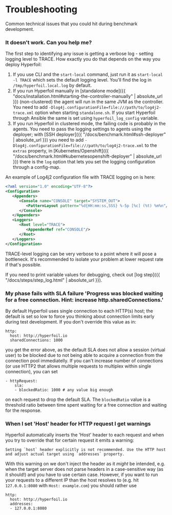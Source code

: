 # Troubleshooting

Common technical issues that you could hit during benchmark development.

### It doesn't work. Can you help me?

The first step to identifying any issue is getting a verbose log - setting logging level to TRACE. How exactly you do that depends on the way you deploy Hyperfoil:

1. If you use CLI and the `start-local` command, just run it as `start-local -l TRACE` which sets the default logging level. You'll find the log in `/tmp/hyperfoil.local.log` by default.
2. If you run Hyperfoil manually in [standalone mode]({{ "docs/installation.html#starting-the-controller-manually" | absolute_url }}) (non-clustered) the agent will run in the same JVM as the controller. You need to add `-Dlog4j.configurationFile=file:///path/to/log4j2-trace.xml` option when starting `standalone.sh`. If you start Hyperfoil through Ansible the same is set using `hyperfoil_log_config` variable.
3. If you run Hyperfoil in clustered mode, the failing code is probably in the agents. You need to pass the logging settings to agents using the deployer; with [SSH deployer]({{ "/docs/benchmark.html#ssh-deployer" | absolute_url }}) you need to add `-Dlog4j.configurationFile=file:///path/to/log4j2-trace.xml` to the `extras` property, in [Kubernetes/Openshift]({{ "/docs/benchmark.html#kubernetesopenshift-deployer" | absolute_url }}) there is the `log` option that lets you set the logging configuration through a config-map.

An example of Log4j2 configuration file with TRACE logging on is here:

```xml
<?xml version="1.0" encoding="UTF-8"?>
<Configuration>
   <Appenders>
      <Console name="CONSOLE" target="SYSTEM_OUT">
         <PatternLayout pattern="%d{HH:mm:ss,SSS} %-5p [%c] (%t) %m%n"/>
      </Console>
   </Appenders>
   <Loggers>
      <Root level="TRACE">
         <AppenderRef ref="CONSOLE"/>
      </Root>
   </Loggers>
</Configuration>
```

TRACE-level logging can be very verbose to a point where it will pose a bottleneck. It's recommended to isolate your problem at lower request rate if that's possible.

If you need to print variable values for debugging, check out [log step]({{ "/docs/steps/step_log.html" | absolute_url }}).

### My phase fails with SLA failure 'Progress was blocked waiting for a free connection. Hint: increase http.sharedConnections.'

By default Hyperfoil uses single connection to each HTTP(s) host; the default is set so low to force you thinking about connection limits early during test development. If you don't override this value as in:

```
http:
  host: http://hyperfoil.io
  sharedConnections: 1000
```

you get the error above, as the default SLA does not allow a session (virtual user) to be blocked due to not being able to acquire a connection from the connection pool immediatelly. If you can't increase number of connections (or use HTTP2 that allows multiple requests to multiplex within single connection), you can set

```
- httpRequest:
    sla:
    - blockedRatio: 1000 # any value big enough
```

on each request to drop the default SLA. The `blockedRatio` value is a threshold ratio between time spent waiting for a free connection and waiting for the response.

### When I set 'Host' header for HTTP request I get warnings

Hyperfoil automatically inserts the 'Host' header to each request and when you try to override that for certain request it emits a warning:

```
Setting `host` header explicitly is not recommended. Use the HTTP host and adjust actual target using `addresses` property.
```

With this warning on we don't inject the header as it *might* be intended, e.g. when the target server does not parse headers in a case-sensitive way (as it should!) and you have to use certain case. However, if you want to run your requests to a different IP than the host resolves to (e.g. hit `127.0.0.1:8080` with `Host: example.com`) you should rather use

```
http:
  host: http://hyperfoil.io
  addresses:
  - 127.0.0.1:8080
```
